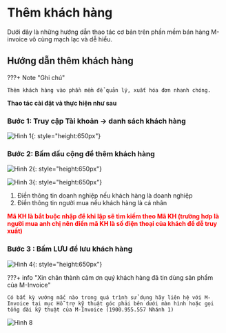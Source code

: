 # **Thêm khách hàng**

Dưới đây là những hướng dẫn thao tác cơ bản trên phần mềm bán hàng M-invoice vô cùng mạch lạc và dễ hiểu.

## **Hướng dẫn thêm khách hàng**

???+ Note "Ghi chú"

    Thêm khách hàng vào phần mềm để quản lý, xuất hóa đơn nhanh chóng.

**Thao tác cài đặt và thực hiện như sau**

### Bước 1: Truy cập Tài khoản -> danh sách khách hàng

![Hình 1](../../assets/images/mSeller/danh-sach-khach-hang-1.png){: style="height:650px"}

### Bước 2: Bấm dấu cộng để thêm khách hàng

![Hình 2](../../assets/images/mSeller/danh-sach-khach-hang-2.png){: style="height:650px"}

![Hình 3](../../assets/images/mSeller/danh-sach-khach-hang-3.png){: style="height:650px"}

1. Điền thông tin doanh nghiệp nếu khách hàng là doanh nghiệp
2. Điền thông tin người mua nếu khách hàng là cá nhân

<span style="color: red; font-weight: bold">Mã KH là bắt buộc nhập để khi lập sẽ tìm kiếm theo Mã KH (trường hơp là người mua anh chị nên điền mã KH là số điện thoại của khách để dễ truy xuất)</span>

### Bước 3 : Bấm **LƯU** để lưu khách hàng

![Hình 4](../../assets/images/mSeller/danh-sach-khach-hang-4.png){: style="height:650px"}

???+ info "Xin chân thành cảm ơn quý khách hàng đã tin dùng sản phẩm của M-Invoice"

    Có bất kỳ vướng mắc nào trong quá trình sử dụng hãy liên hệ với M-Invoice tại mục Hỗ trợ kỹ thuật góc phải bên dưới màn hình hoặc gọi tổng đài kỹ thuật của M-Invoice (1900.955.557 Nhánh 1)

![Hình 8](../../assets/images/invoice2/hotro.png)
